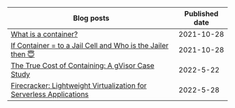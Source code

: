 Blog posts | Published date
------------ | -------------
[What is a container?](https://mahesh-maximus.github.io/mahesh/blog-posts/2021-10/28_what-is-a-container.html) | 2021-10-28
[If Container = to a Jail Cell and Who is the Jailer then 😇](https://mahesh-maximus.github.io/mahesh/blog-posts/2021-10/28_if-container-equals-to-a-Jail-cell-and-who-is-the-jailer.html)| 2021-10-28
[The True Cost of Containing: A gVisor Case Study]()|2022-5-22
[Firecracker: Lightweight Virtualization for Serverless Applications]()|2022-5-28
